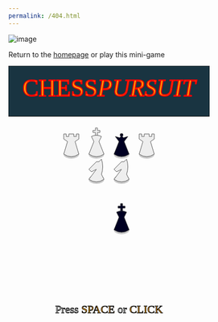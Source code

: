```yaml
---
permalink: /404.html
---
```

![image](https://th.bing.com/th/id/R.29ae1727a3de6ddc2157bbc6933de404?rik=CtJDUwnCe6xwwQ&pid=ImgRaw&r=0)

Return to the [homepage](https://hyper-stockfish.github.io/HyperStockfish-bot/) or play this mini-game

<svg xmlns="http://www.w3.org/2000/svg" viewBox="0 0 400 500" width="400" height="500"><defs><filter id="ef" x="0" y="0" width="100%" height="100%" color-interpolation-filters="sRGB"><feFlood flood-color="rgba(255,0,0,0.3)" result="COLOR"></feFlood><feComposite operator="atop" in="COLOR" in2="SourceGraphic"></feComposite></filter><text id="ct" x="-40" font-size="28" fill="red" stroke="black" stroke-width="1" font-family="Impact">CHECK</text><g id="p" fill="#eee" stroke="#555" strokeWidth="0"><ellipse cx="0" cy="0" rx="15.5" ry="9" fill="rgba(0,0,0,0.2)" stroke="none"></ellipse><path d="M -15,0 Q 0,10 15,0 L 0,-25 L -15,0 " x="-25" y="-50"></path><circle cx="0" cy="-25" r="10" x="-25" y="-50"></circle></g><g id="e" fill="#eee" stroke="#555" strokeWidth="0"><ellipse cx="0" cy="0" rx="15.5" ry="9" fill="rgba(0,0,0,0.2)" stroke="none"></ellipse><path d="M -2,-33 L 2,-33 L 2,-43 L 7,-43 L 7,-47 L 2,-47 L 2,-52 L -2,-52 L -2,-47 L -7,-47 L -7,-43 L -2,-43 L -2,-33 " x="-25" y="-50"></path><path d="M -15,0 Q 0,10 15,0 L 5,-25 L 10,-35 Q 0,-40 -10,-35 L -5,-25 L -15,0 " x="-25" y="-50"></path></g><g id="k" fill="#eee" stroke="#555" strokeWidth="0"><ellipse cx="0" cy="0" rx="15.5" ry="9" fill="rgba(0,0,0,0.2)" stroke="none"></ellipse><path d="M -15,0 Q 0,10 15,0 L 10,-10 Q 15,-25 10,-40 L 5,-35 L 0,-35 L -15,-20 L -10,-15 L 0,-20 L -15,0 " x="-25" y="-50"></path></g><g id="r" fill="#eee" stroke="#555" strokeWidth="0"><ellipse cx="0" cy="0" rx="15.5" ry="9" fill="rgba(0,0,0,0.2)" stroke="none"></ellipse><path d="M -15,0 Q 0,10 15,0 L 7.5,-25 L 15,-30 L 15,-40 L 10,-40 L 10,-35 L 5,-35 L 5,-40 L -5,-40 L -5,-35 L -10,-35 L -10,-40 L -15,-40 L -15,-30 L -7.5,-25 L -15,0 " x="-25" y="-50"></path></g><g id="b" fill="#eee" stroke="#555" strokeWidth="0"><ellipse cx="0" cy="0" rx="15.5" ry="9" fill="rgba(0,0,0,0.2)" stroke="none"></ellipse><path d="M -15,0 Q 0,10 15,0 L 5,-20 Q 15,-34.5 0,-40 Q -15,-34.5 -5,-20 L -15,0 " x="-25" y="-50"></path><circle cx="0" cy="-40" r="3.5" x="-25" y="-50"></circle><path d="M -6,-36 L -3,-27.5 " stroke-width="2" x="-25" y="-50"></path></g><g id="w" fill="#eee" stroke="#555" strokeWidth="0"><ellipse cx="0" cy="0" rx="15.5" ry="9" fill="rgba(0,0,0,0.2)" stroke="none"></ellipse><path d="M -15,0 Q 0,10 15,0 L 17.5,-10 L 10,-5 L 10,-15 L 5,-10 L 0,-17.5 L -5,-10 L -10,-15 L -10,-5 L -17.5,-10 L -15,0 " x="-25" y="-50"></path></g><g id="l" fill="#eee" stroke="#555" strokeWidth="0"><path d="M -15,7.5 L -10,7.5 L -12.5,-7.5 L -15,7.5 " x="-25" y="-50"></path><path d="M 0,5 L 5,5 L 2.5,-10 L 0,5 " x="-25" y="-50"></path><path d="M 15,10 L 20,10 L 17.5,-5 L 15,10 " x="-25" y="-50"></path><path d="M 10,0 L 15,0 L 12.5,-15 L 10,0 " x="-25" y="-50"></path><path d="M -5,-2.5 L 0,-2.5 L -2.5,-17.5 L -5,-2.5 " x="-25" y="-50"></path><path d="M -20,2.5 L -15,2.5 L -17.5,-12.5 L -20,2.5 " x="-25" y="-50"></path></g><g id="h" fill="#002" stroke="#333" strokeWidth="0"><ellipse cx="0" cy="0" rx="15.5" ry="9" fill="rgba(0,0,0,0.2)" stroke="none"></ellipse><path d="M -2,-33 L 2,-33 L 2,-43 L 7,-43 L 7,-47 L 2,-47 L 2,-52 L -2,-52 L -2,-47 L -7,-47 L -7,-43 L -2,-43 L -2,-33 " x="-25" y="-50"></path><path d="M -15,0 Q 0,10 15,0 L 5,-25 L 10,-35 Q 0,-40 -10,-35 L -5,-25 L -15,0 " x="-25" y="-50"></path></g><g id="q" fill="#002" stroke="#333" strokeWidth="0"><ellipse cx="0" cy="0" rx="15.5" ry="9" fill="rgba(0,0,0,0.2)" stroke="none"></ellipse><circle cx="0" cy="-38" r="3" x="-25" y="-50"></circle><path d="M -15,0 Q 0,10 15,0 L 5,-25 L 12.5,-35 L 4,-32.5 L 0,-36 L -4,-32.5 L -12.5,-35 L -5,-25 L -15,0 " x="-25" y="-50"></path></g><g id="c" fill="#eee" stroke="#555" strokeWidth="0"><path d="M 112.5,-100 L 237.5,-100 L 237.5,-225 L 212.5,-225 L 212.5,-200 L 187.5,-200 L 187.5,-225 L 162.5,-225 L 162.5,-200 L 137.5,-200 L 137.5,-225 L 112.5,-225 L 112.5,-100 " x="-25" y="-50"></path><path d="M -12.5,0 L -12.5,0 L 125,0 L 125,-75 L 225,-75 L 225,0 L 362.5,0 L 362.5,-150 L 337.5,-150 L 337.5,-125 L 312.5,-125 L 312.5,-150 L 287.5,-150 L 287.5,-125 L 262.5,-125 L 262.5,-150 L 237.5,-150 L 237.5,-125 L 212.5,-125 L 212.5,-150 L 187.5,-150 L 187.5,-125 L 162.5,-125 L 162.5,-150 L 137.5,-150 L 137.5,-125 L 112.5,-125 L 112.5,-150 L 87.5,-150 L 87.5,-125 L 62.5,-125 L 62.5,-150 L 37.5,-150 L 37.5,-125 L 12.5,-125 L 12.5,-150 L -12.5,-150 L -12.5,0 " x="-25" y="-50"></path></g></defs><g><use xlink:href="#p" xmlns:xlink="http://www.w3.org/1999/xlink" transform="scale(1) translate(75,-425)" style="filter: none; opacity: 0;"></use><use xlink:href="#p" xmlns:xlink="http://www.w3.org/1999/xlink" transform="scale(1) translate(225,-275)" style="filter: none; opacity: 0;"></use><use xlink:href="#r" xmlns:xlink="http://www.w3.org/1999/xlink" transform="scale(1) translate(125,175)" style="filter: none; opacity: 1;"></use><use xlink:href="#r" xmlns:xlink="http://www.w3.org/1999/xlink" transform="scale(1) translate(275,175)" style="filter: none; opacity: 1;"></use><use xlink:href="#e" xmlns:xlink="http://www.w3.org/1999/xlink" transform="scale(1) translate(175,175)" style="filter: none; opacity: 1;"></use><use xlink:href="#q" xmlns:xlink="http://www.w3.org/1999/xlink" transform="scale(1) translate(225,175)" style="filter: none; opacity: 1;"></use><use xlink:href="#k" xmlns:xlink="http://www.w3.org/1999/xlink" transform="scale(1) translate(175,225)" style="filter: none; opacity: 1;"></use><use xlink:href="#k" xmlns:xlink="http://www.w3.org/1999/xlink" transform="scale(1) translate(225,225)" style="filter: none; opacity: 1;"></use><use xlink:href="#h" xmlns:xlink="http://www.w3.org/1999/xlink" transform="scale(1) translate(225,325)" style="filter: none; opacity: 1;"></use><use xlink:href="#k" xmlns:xlink="http://www.w3.org/1999/xlink" transform="scale(1) translate(25,575)" style="filter: none; opacity: 1;"></use><use xlink:href="#k" xmlns:xlink="http://www.w3.org/1999/xlink" transform="scale(1) translate(375,575)" style="filter: none; opacity: 1;"></use><use xlink:href="#k" xmlns:xlink="http://www.w3.org/1999/xlink" transform="scale(1) translate(75,575)" style="filter: none; opacity: 1;"></use><use xlink:href="#k" xmlns:xlink="http://www.w3.org/1999/xlink" transform="scale(1) translate(325,575)" style="filter: none; opacity: 1;"></use><use xlink:href="#k" xmlns:xlink="http://www.w3.org/1999/xlink" transform="scale(1) translate(125,575)" style="filter: none; opacity: 1;"></use><use xlink:href="#k" xmlns:xlink="http://www.w3.org/1999/xlink" transform="scale(1) translate(275,575)" style="filter: none; opacity: 1;"></use><use xlink:href="#k" xmlns:xlink="http://www.w3.org/1999/xlink" transform="scale(1) translate(175,575)" style="filter: none; opacity: 1;"></use><use xlink:href="#k" xmlns:xlink="http://www.w3.org/1999/xlink" transform="scale(1) translate(225,575)" style="filter: none; opacity: 1;"></use></g><g><rect x="0" y="0" width="100%" height="100" fill="#193441" stroke="#000"></rect><text x="50%" y="60" font-size="48px" fill="orange" stroke="red" stroke-width="2px" text-anchor="middle" font-family="Impact">CHESS<tspan style="font-style:italic;">PURSUIT</tspan></text></g><g style="display: none;"><rect x="0" y="0" width="100%" height="100%" fill="rgba(0,0,0,0.5)"></rect><text x="50%" y="50%" font-size="48px" fill="orange" stroke="red" stroke-width="2px" text-anchor="middle" font-family="Impact">CHECKMATE !</text><text x="50%" y="60%" font-size="22px" fill="white" stroke="black" stroke-width="1px" text-anchor="middle" font-family="Impact"><tspan x="50%">Press <tspan style="fill:orange;">SPACE</tspan> or <tspan style="fill:orange;">CLICK</tspan></tspan><tspan x="50%" dy="1.5em">to restart from the last checkpoint.</tspan></text></g><svg x="6" y="500" width="388" height="108"><rect width="100%" height="100%" fill="rgba(0,0,0,0.8)" stroke="#fff" stroke-width="2"></rect><text x="10" y="20" font-size="18px" fill="#fff" text-anchor="left" font-family="Impact"></text><text x="10" y="40" font-size="16px" fill="#fff" text-anchor="left" font-family="sans-serif"></text></svg><text x="50%" y="490" font-size="22px" fill="white" stroke="black" stroke-width="1px" text-anchor="middle" font-family="Impact" style="opacity: 1;">Press <tspan style="fill:orange;">SPACE</tspan> or <tspan style="fill:orange;">CLICK</tspan></text><text x="50%" y="50%" font-size="32px" fill="orange" stroke="black" stroke-width="1px" text-anchor="middle" font-family="Impact" style="display: none;">PAUSED</text><g style="display: none;"><rect x="0" y="0" width="100%" height="100%" fill="rgba(0,0,0,0.5)"></rect><text x="50%" y="50%" font-size="48px" fill="#5f7" stroke="black" stroke-width="2px" text-anchor="middle" font-family="Impact">YOU WIN !</text><text x="50%" y="60%" font-size="22px" fill="white" stroke="black" stroke-width="1px" text-anchor="middle" font-family="Impact">Alas, your Queen is in another castle...</text></g></svg>

